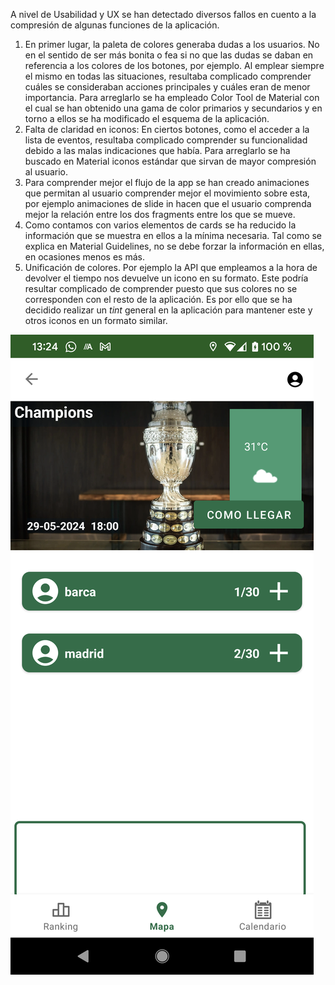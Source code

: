 A nivel de Usabilidad y UX se han detectado diversos fallos en cuento a la compresión de algunas funciones de la aplicación.
1. En primer lugar, la paleta de colores generaba dudas a los usuarios. No en el sentido de ser más bonita o fea si no que las dudas se daban en referencia a los colores de los botones, por ejemplo. Al emplear siempre el mismo en todas las situaciones, resultaba complicado comprender cuáles se consideraban acciones principales y cuáles eran de menor importancia. Para arreglarlo se ha empleado Color Tool de Material con el cual se han obtenido una gama de color primarios y secundarios y en torno a ellos se ha modificado el esquema de la aplicación.
2. Falta de claridad en iconos: En ciertos botones, como el acceder a la lista de eventos, resultaba complicado comprender su funcionalidad debido a las malas indicaciones que había. Para arreglarlo se ha buscado en Material iconos estándar que sirvan de mayor compresión al usuario.
3. Para comprender mejor el flujo de la app se han creado animaciones que permitan al usuario comprender mejor el movimiento sobre esta, por ejemplo animaciones de slide in hacen que el usuario comprenda mejor la relación entre los dos fragments entre los que se mueve.
4. Como contamos con varios elementos de cards se ha reducido la información que se muestra en ellos a la mínima necesaria. Tal como se explica en Material Guidelines, no se debe forzar la información en ellas, en ocasiones menos es más.
5. Unificación de colores. Por ejemplo la API que empleamos a la hora de devolver el tiempo nos devuelve un icono en su formato. Este podría resultar complicado de comprender puesto que sus colores no se corresponden con el resto de la aplicación. Es por ello que se ha decidido realizar un _tint_ general en la aplicación para mantener este y otros iconos en un formato similar. 

![](https://github.com/rubenTome/APM/blob/main/Imagenes%20Ilustrativas/iconoweather.png)

